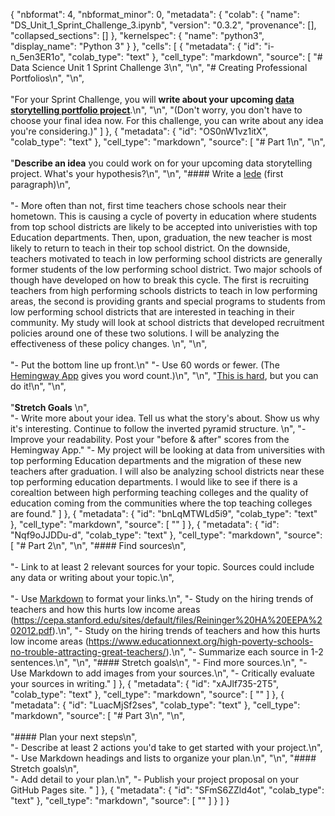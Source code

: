 {
  "nbformat": 4,
  "nbformat_minor": 0,
  "metadata": {
    "colab": {
      "name": "DS_Unit_1_Sprint_Challenge_3.ipynb",
      "version": "0.3.2",
      "provenance": [],
      "collapsed_sections": []
    },
    "kernelspec": {
      "name": "python3",
      "display_name": "Python 3"
    }
  },
  "cells": [
    {
      "metadata": {
        "id": "i-n_5en3ER1o",
        "colab_type": "text"
      },
      "cell_type": "markdown",
      "source": [
        "# Data Science Unit 1 Sprint Challenge 3\n",
        "\n",
        "# Creating Professional Portfolios\n",
        "\n",
        <br><br>
        "For your Sprint Challenge, you will **write about your upcoming [data storytelling portfolio project](https://learn.lambdaschool.com/ds/module/recedjanlbpqxic2r)**.\n",
        "\n",
        "(Don't worry, you don't have to choose your final idea now. For this challenge, you can write about any idea you're considering.)"
      ]
    },
    {
      "metadata": {
        "id": "OS0nW1vz1itX",
        "colab_type": "text"
      },
      "cell_type": "markdown",
      "source": [
        "# Part 1\n",
        "\n",
        <br><br>
        "**Describe an idea** you could work on for your upcoming data storytelling project. What's your hypothesis?\n",
        "\n",
        "#### Write a [lede](https://www.thoughtco.com/how-to-write-a-great-lede-2074346) (first paragraph)\n",
        <br><br>
        "- More often than not, first time teachers chose schools near their hometown. This is causing a cycle of poverty in education where students from top school districts are likely to be accepted into univeristies with top Education departments. Then, upon, graduation, the new teacher is most likely to return to teach in their top school district. On the downside, teachers motivated to teach in low performing school districts are generally former students of the low performing school district. Two major schools of though have developed on how to break this cycle. The first is recruiting teachers from high performing schools districts to teach in low performing areas, the second is providing grants and special programs to students from low performing school districts that are interested in teaching in their community. My study will look at school districts that developed recruitment policies around one of these two solutions. I will be analyzing the effectiveness of these policy changes. \n",
        "\n",
        <br><br>
        "- Put the bottom line up front.\n"
    "- Use 60 words or fewer. (The [Hemingway App](http://www.hemingwayapp.com/) gives you word count.)\n",
        "\n",
        "[This is hard](https://quoteinvestigator.com/2012/04/28/shorter-letter/), but you can do it!\n",
        "\n",
        <br><br>
        "**Stretch Goals** \n",
        <br>
        "- Write more about your idea. Tell us what the story's about. Show us why it's interesting. Continue to follow the inverted pyramid structure. \n",
        "- Improve your readability. Post your \"before & after\" scores from the Hemingway App."
        "- My project will be looking at data from universities with top performing Education departments and the migration of these new teachers after graduation. I will also be analyzing school districts near these top performing education departments. I would like to see if there is a corealtion between high performing teaching colleges and the quality of education coming from the communities where the top teaching colleges are found."
      ]
    },
    {
      "metadata": {
        "id": "bnLqMTWLd5i9",
        "colab_type": "text"
      },
      "cell_type": "markdown",
      "source": [
        ""
      ]
    },
    {
      "metadata": {
        "id": "Nqf9oJJDDu-d",
        "colab_type": "text"
      },
      "cell_type": "markdown",
      "source": [
        "# Part 2\n",
        "\n",
        "#### Find sources\n",
        <br><br>
        "- Link to at least 2 relevant sources for your topic. Sources could include any data or writing about your topic.\n",
         <br><br>
        "- Use [Markdown](https://commonmark.org/help/) to format your links.\n",
        "- Study on the hiring trends of teachers and how this hurts low income areas (https://cepa.stanford.edu/sites/default/files/Reininger%20HA%20EEPA%202012.pdf).\n",
        "- Study on the hiring trends of teachers and how this hurts low income areas (https://www.educationnext.org/high-poverty-schools-no-trouble-attracting-great-teachers/).\n",
        "- Summarize each source in 1-2 sentences.\n",
        "\n",
        "#### Stretch goals\n",
        "- Find more sources.\n",
        "- Use Markdown to add images from your sources.\n",
        "- Critically evaluate your sources in writing."
      ]
    },
    {
      "metadata": {
        "id": "xAJlf735-2T5",
        "colab_type": "text"
      },
      "cell_type": "markdown",
      "source": [
        ""
      ]
    },
    {
      "metadata": {
        "id": "LuacMjSf2ses",
        "colab_type": "text"
      },
      "cell_type": "markdown",
      "source": [
        "# Part 3\n",
        "\n",
        <br><br>
        "#### Plan your next steps\n",
        <br>
        "- Describe at least 2 actions you'd take to get started with your project.\n",
        "- Use Markdown headings and lists to organize your plan.\n",
        "\n",
        "#### Stretch goals\n",
        <br>
        "- Add detail to your plan.\n",
        "- Publish your project proposal on your GitHub Pages site. "
      ]
    },
    {
      "metadata": {
        "id": "SFmS6ZZld4ot",
        "colab_type": "text"
      },
      "cell_type": "markdown",
      "source": [
        ""
      ]
    }
  ]
}

